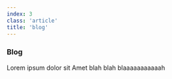 ```yaml
---
index: 3
class: 'article'
title: 'blog'
---
```


### Blog 

Lorem ipsum dolor sit Amet blah blah blaaaaaaaaaaah